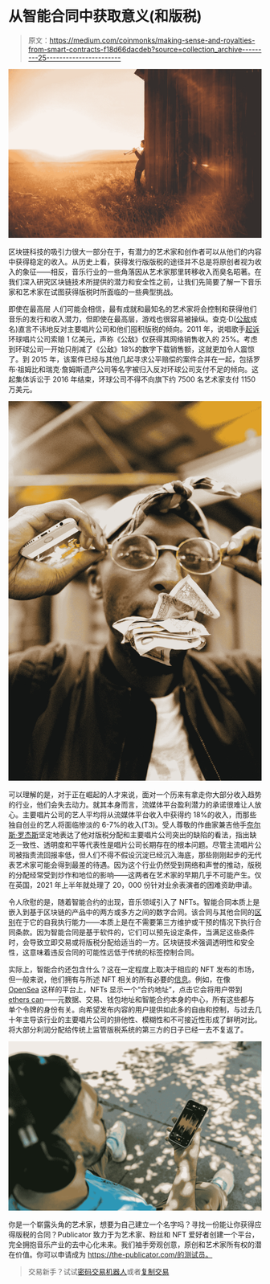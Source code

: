 # 从智能合同中获取意义(和版税)

> 原文：<https://medium.com/coinmonks/making-sense-and-royalties-from-smart-contracts-f18d66dacdeb?source=collection_archive---------25----------------------->

![](img/b28f51c1bcc765d6469eec0782730d19.png)

区块链科技的吸引力很大一部分在于，有潜力的艺术家和创作者可以从他们的内容中获得稳定的收入。从历史上看，获得发行版版税的途径并不总是将原创者视为收入的象征——相反，音乐行业的一些角落因从艺术家那里转移收入而臭名昭著。在我们深入研究区块链技术所提供的潜力和安全性之前，让我们先简要了解一下音乐家和艺术家在试图获得版税时所面临的一些典型挑战。

即使在最高层
人们可能会相信，最有成就和最知名的艺术家将会控制和获得他们音乐的发行和收入潜力，但即使在最高层，游戏也很容易被操纵。查克·D([公敌](https://www.youtube.com/watch?v=mmo3HFa2vjg)成名)直言不讳地反对主要唱片公司和他们囤积版税的倾向。2011 年，说唱歌手[起诉](https://www.theguardian.com/music/2011/nov/04/chuck-d-sues-universal)环球唱片公司索赔 1 亿美元，声称《公敌》仅获得其网络销售收入的 25%。考虑到环球公司一开始只削减了《公敌》18%的数字下载销售额，这就更加令人震惊了。到 2015 年，该案件已经与其他几起寻求公平赔偿的案件合并在一起，包括罗布·祖姆比和瑞克·詹姆斯遗产公司等名字被归入反对环球公司支付不足的倾向。这起集体诉讼于 2016 年结束，环球公司不得不向旗下约 7500 名艺术家支付 1150 万美元。

![](img/9c41eb6b8182ee359abc6334498eed11.png)

可以理解的是，对于正在崛起的人才来说，面对一个历来有拿走你大部分收入趋势的行业，他们会失去动力。就其本身而言，流媒体平台盈利潜力的承诺很难让人放心。主要唱片公司的艺人平均将从流媒体平台收入中获得约 18%的收入，而那些独自创业的艺人将面临惨淡的 6-7%的收入(T3)。受人尊敬的作曲家兼吉他手[奈尔斯·罗杰斯](https://www.theguardian.com/music/2021/apr/10/music-streaming-debate-what-songwriter-artist-and-industry-insider-say-publication-parliamentary-report)坚定地表达了他对版税分配和主要唱片公司突出的缺陷的看法，指出缺乏一致性、透明度和平等代表性是唱片公司长期存在的根本问题。尽管主流唱片公司被指责流回报率低，但人们不得不假设沉淀已经沉入海底，那些刚刚起步的无代表艺术家可能会得到最差的待遇。因为这个行业仍然受到网络和声誉的推动，版税的分配经常受到炒作和地位的影响——这两者在艺术家的早期几乎不可能产生。仅在英国，2021 年上半年就处理了 20，000 份针对业余表演者的困难资助申请。

令人欣慰的是，随着智能合约的出现，音乐领域引入了 NFTs。智能合同本质上是嵌入到基于区块链的产品中的两方或多方之间的数字合同。该合同与其他合同的[区别](/@salkaysi48/blockchain-smart-contracts-and-reconstructing-the-music-industry-29317e0a9745)在于它的自我执行能力——本质上是在不需要第三方维护或干预的情况下执行合同条款。因为智能合同是基于软件的，它们可以预先设定条件，当满足这些条件时，会导致立即交易或将版税分配给适当的一方。区块链技术强调透明性和安全性，这意味着违反合同的可能性远低于传统的标签控制合同。

实际上，智能合约还包含什么？这在一定程度上取决于相应的 NFT 发布的市场，但一般来说，他们拥有与所述 NFT 相关的所有必要的[信息](https://nftevening.com/nft-smart-contracts-how-to-read-them-and-why-youd-need-to/)。例如，在像 [OpenSea](https://opensea.io/) 这样的平台上，NFTs 显示一个“合约地址”，点击它会将用户带到[ethers can](https://etherscan.io/)——元数据、交易、钱包地址和智能合约本身的中心，所有这些都与单个令牌的身份有关。向希望发布内容的用户提供如此多的自由和控制，与过去几十年主导该行业的主要唱片公司的排他性、模糊性和不可接近性形成了鲜明对比。将大部分利润分配给传统上监管版税系统的第三方的日子已经一去不复返了。

![](img/e06f453d4456695aaeb3adcd3d4e7140.png)

你是一个崭露头角的艺术家，想要为自己建立一个名字吗？寻找一份能让你获得应得版税的合同？Publicator 致力于为艺术家、粉丝和 NFT 爱好者创建一个平台，完全拥抱音乐产业的去中心化未来。我们袖手旁观创意，原创和艺术家所有权的潜在价值。你可以申请成为 https://the-publicator.com/的测试员。

> 交易新手？试试[密码交易机器人](/coinmonks/crypto-trading-bot-c2ffce8acb2a)或者[复制交易](/coinmonks/top-10-crypto-copy-trading-platforms-for-beginners-d0c37c7d698c)